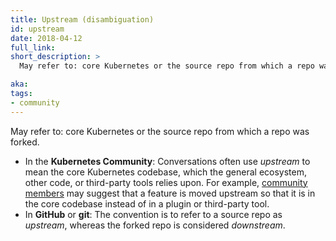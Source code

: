 ```yaml
---
title: Upstream (disambiguation)
id: upstream
date: 2018-04-12
full_link:
short_description: >
  May refer to: core Kubernetes or the source repo from which a repo was forked.

aka:
tags:
- community
---
```

 May refer to: core Kubernetes or the source repo from which a repo was forked.

<!--more-->

* In the **Kubernetes Community**: Conversations often use *upstream* to mean the core Kubernetes codebase, which the general ecosystem, other code, or third-party tools relies upon. For example, [community members](#term-member) may suggest that a feature is moved upstream so that it is in the core codebase instead of in a plugin or third-party tool.
* In **GitHub** or **git**: The convention is to refer to a source repo as *upstream*, whereas the forked repo is considered *downstream*.

